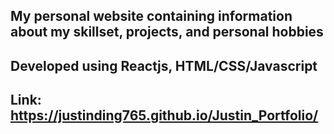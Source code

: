 ## My personal website containing information about my skillset, projects, and personal hobbies
## Developed using Reactjs, HTML/CSS/Javascript
## Link: https://justinding765.github.io/Justin_Portfolio/
